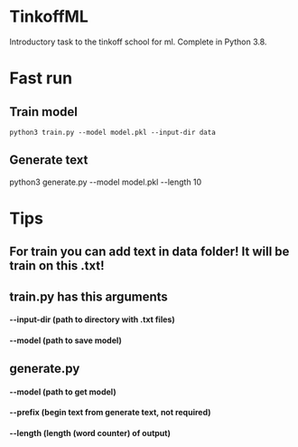 # TinkoffML
Introductory task to the tinkoff school for ml. Complete in Python 3.8.



# Fast run
## Train model
```
python3 train.py --model model.pkl --input-dir data 
```
## Generate text
python3 generate.py --model model.pkl --length 10

# Tips
## For train you can add text in data folder! It will be train on this .txt!
## train.py has this arguments
#### --input-dir (path to directory with .txt files)
#### --model (path to save model)
## generate.py
#### --model (path to get model)
#### --prefix (begin text from generate text, not required)
#### --length (length (word counter) of output)
